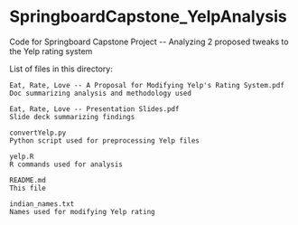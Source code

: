 # SpringboardCapstone_YelpAnalysis
Code for Springboard Capstone Project -- Analyzing 2 proposed tweaks to the Yelp rating system

List of files in this directory:

    Eat, Rate, Love -- A Proposal for Modifying Yelp's Rating System.pdf    Doc summarizing analysis and methodology used
    
    Eat, Rate, Love -- Presentation Slides.pdf                              Slide deck summarizing findings
    
    convertYelp.py                                                          Python script used for preprocessing Yelp files
    
    yelp.R                                                                  R commands used for analysis
    
    README.md                                                               This file
    
    indian_names.txt                                                        Names used for modifying Yelp rating
    
